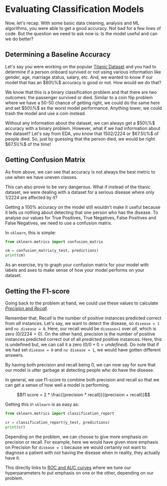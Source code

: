 # Evaluating Classification Models
Now, let's recap. With some basic data cleaning, analysis and ML algorithms, you were able to get a good accuracy. Not bad for a few lines of code. But the question we need to ask now is: Is the model useful and can we do better? 

## Determining a Baseline Accuracy

Let's say you were working on the popular [Titanic Dataset](https://www.kaggle.com/competitions/titanic/overview) and you had to determine if a person onboard survived or not using various information like gender, age, marriage status, salary, etc. And, we wanted to know if our model that has an $80\\%$ accuracy is good or not. How would we do that?

We know that this is a binary classification problem and that there are two outcomes: the passenger survived or died. Similar to a coin flip problem where we have a 50-50 chance of getting right, we could do the same here and set $50\\%$ as the worst model performance. Anything lower, we could trash the model and use a coin instead.

Without any information about the dataset, we can always get a $50\\%$ accuracy with a binary problem. However, what if we had information about the dataset? Let's say from EDA, you know that $1502/2224$ or $67.5\\%$ of people died. So, just by guessing that the person died, we would be right $67.5\\%$ of the time!

## Getting Confusion Matrix

As from above, we can see that accuracy is not always the best metric to use when we have uneven classes.

This can also prove to be very dangerous. What if instead of the titanic dataset, we were dealing with a dataset for a serious disease where only 1/2224 are affected by it?

Getting a 100% accuracy on the model still wouldn't make it useful because it tells us nothing about detecting that one person who has the disease. To analyse our values for True Positives, True Negatives, False Positives and False Negatives, we need to use a confusion matrix.

In ```sklearn```, this is simple:

```python
from sklearn.metrics import confusion_matrix

cm = confusion_matrix(y_test, predictions)
print(cm)
```

As an exercise, try to graph your confusion matrix for your model with labels and axes to make sense of how your model performs on your dataset.

## Getting the F1-score

Going back to the problem at hand, we could use these values to calculate [*Precision* and *Recall*](https://en.wikipedia.org/wiki/Precision_and_recall). 

Remember that, Rec*all* is the number of positive instances predicted correct from *all* instances. Let's say, we want to detect the disease, so ```disease = 1``` and ```no disease = 0```. Here, our recall would be ```disease=1``` over *all*,  which is zero ($0/2224 = 0$). On the other hand, precision is the number of positive instances predicted correct out of all *predicted* positive instances. Here, this is undefined but, we can call it a zero ($0/0+0 = undefined$). Do note that if we had set ```disease = 0``` and ```no disease = 1```, we would have gotten different answers. 

By having both precision and recall being $0$, we can now say for sure that our model is utter garbage at detecting people who do have the disease. 

In general, we use f1-score to combine both precision and recall so that we can get a sense of how well a model is performing.

$$f1 score = 2 * \frac{(precision * recall)}{(precision + recall)}$$

Getting this in ```sklearn``` is as easy as:
```python
from sklearn.metrics import classification_report

cr = classification_report(y_test, predictions)
print(cr)
```

Depending on the problem, we can choose to give more emphasis on precision or recall. For example, here we would have given more emphasis on Precision for ```disease = 1``` because we would certainly not want to diagnose a patient with not having the disease when in reality, they actually have it. 

This directly links to [ROC and AUC curves](https://learn.microsoft.com/en-nz/training/modules/optimize-model-performance-roc-auc/) where we tune our hyperparameters to put emphasis on one or the other, depending on our problem.
